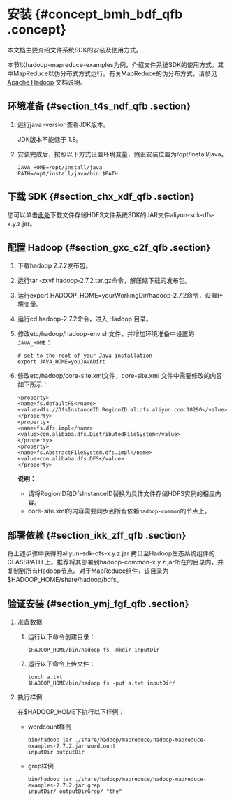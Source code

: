 # 安装 {#concept_bmh_bdf_qfb .concept}

本文档主要介绍文件系统SDK的安装及使用方式。

本节以hadoop-mapreduce-examples为例，介绍文件系统SDK的使用方式。其中MapReduce以伪分布式方式运行。有关MapReduce的伪分布方式，请参见[Apache Hadoop](https://hadoop.apache.org/docs/stable/hadoop-project-dist/hadoop-common/SingleCluster.html#Pseudo-Distributed_Operation) 文档说明。

## 环境准备 {#section_t4s_ndf_qfb .section}

1.  运行java ‐version查看JDK版本。

    JDK版本不能低于 1.8。

2.  安装完成后，按照以下方式设置环境变量，假设安装位置为/opt/install/java。

    ```
    JAVA_HOME=/opt/install/java
    PATH=/opt/install/java/bin:$PATH
    ```


## 下载 SDK {#section_chx_xdf_qfb .section}

您可以单击[此处](https://mvnrepository.com/artifact/com.aliyun.dfs/aliyun-sdk-dfs)下载文件存储HDFS文件系统SDK的JAR文件aliyun-sdk-dfs-x.y.z.jar。

## 配置 Hadoop {#section_gxc_c2f_qfb .section}

1.  下载hadoop 2.7.2发布包。
2.  运行tar ‐zxvf hadoop‐2.7.2.tar.gz命令，解压缩下载的发布包。
3.  运行export HADOOP\_HOME=yourWorkingDir/hadoop‐2.7.2命令，设置环境变量。
4.  运行cd hadoop-2.7.2命令，进入 Hadoop 目录。
5.  修改etc/hadoop/hadoop-env.sh文件，并增加环境准备中设置的`JAVA_HOME`：

    ```
    # set to the root of your Java installation
    export JAVA_HOME=youJAVADirt
    ```

6.  修改etc/hadoop/core-site.xml文件，core-site.xml 文件中需要修改的内容如下所示：

    ```
    <property>
    <name>fs.defaultFS</name>
    <value>dfs://DfsInstanceID.RegionID.alidfs.aliyun.com:10290</value>
    </property>
    <property>
    <name>fs.dfs.impl</name>
    <value>com.alibaba.dfs.DistributedFileSystem</value>
    </property>
    <property>
    <name>fs.AbstractFileSystem.dfs.impl</name>
    <value>com.alibaba.dfs.DFS</value>
    </property>
    
    ```

    **说明：** 

    -   请将RegionID和DfsInstanceID替换为具体文件存储HDFS实例的相应内容。
    -   core-site.xml的内容需要同步到所有依赖`hadoop-common`的节点上。

## 部署依赖 {#section_ikk_zff_qfb .section}

将上述步骤中获得的aliyun-sdk-dfs-x.y.z.jar 拷贝至Hadoop生态系统组件的CLASSPATH 上。推荐将其部署到hadoop-common-x.y.z.jar所在的目录内，并复制到所有Hadoop节点。对于MapReduce组件，该目录为$HADOOP\_HOME/share/hadoop/hdfs。

## 验证安装 {#section_ymj_fgf_qfb .section}

1.  准备数据
    1.  运行以下命令创建目录：

        ```
        $HADOOP_HOME/bin/hadoop fs ‐mkdir inputDir
        ```

    2.  运行以下命令上传文件：

        ```
        touch a.txt
        $HADOOP_HOME/bin/hadoop fs ‐put a.txt inputDir/
        ```

2.  执行样例

    在$HADOOP\_HOME下执行以下样例：

    -   wordcount样例

        ```
        bin/hadoop jar ./share/hadoop/mapreduce/hadoop‐mapreduce‐examples‐2.7.2.jar wordcount
        inputDir outputDir
        ```

    -   grep样例

        ```
        bin/hadoop jar ./share/hadoop/mapreduce/hadoop‐mapreduce‐examples‐2.7.2.jar grep
        inputDir/ outputDirGrep/ "the"
        ```


